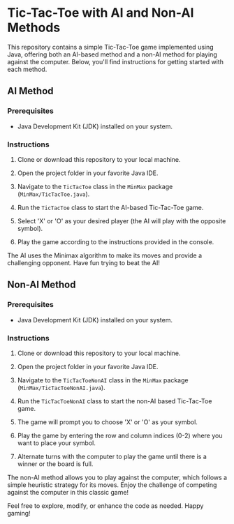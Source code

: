 # Tic-Tac-Toe with AI and Non-AI Methods

This repository contains a simple Tic-Tac-Toe game implemented using Java, offering both an AI-based method and a non-AI method for playing against the computer. Below, you'll find instructions for getting started with each method.

## AI Method

### Prerequisites

- Java Development Kit (JDK) installed on your system.

### Instructions

1. Clone or download this repository to your local machine.

2. Open the project folder in your favorite Java IDE.

3. Navigate to the `TicTacToe` class in the `MinMax` package (`MinMax/TicTacToe.java`).

4. Run the `TicTacToe` class to start the AI-based Tic-Tac-Toe game.

5. Select 'X' or 'O' as your desired player (the AI will play with the opposite symbol).

6. Play the game according to the instructions provided in the console.

The AI uses the Minimax algorithm to make its moves and provide a challenging opponent. Have fun trying to beat the AI!

## Non-AI Method

### Prerequisites

- Java Development Kit (JDK) installed on your system.

### Instructions

1. Clone or download this repository to your local machine.

2. Open the project folder in your favorite Java IDE.

3. Navigate to the `TicTacToeNonAI` class in the `MinMax` package (`MinMax/TicTacToeNonAI.java`).

4. Run the `TicTacToeNonAI` class to start the non-AI based Tic-Tac-Toe game.

5. The game will prompt you to choose 'X' or 'O' as your symbol.

6. Play the game by entering the row and column indices (0-2) where you want to place your symbol.

7. Alternate turns with the computer to play the game until there is a winner or the board is full.

The non-AI method allows you to play against the computer, which follows a simple heuristic strategy for its moves. Enjoy the challenge of competing against the computer in this classic game!

Feel free to explore, modify, or enhance the code as needed. Happy gaming!

